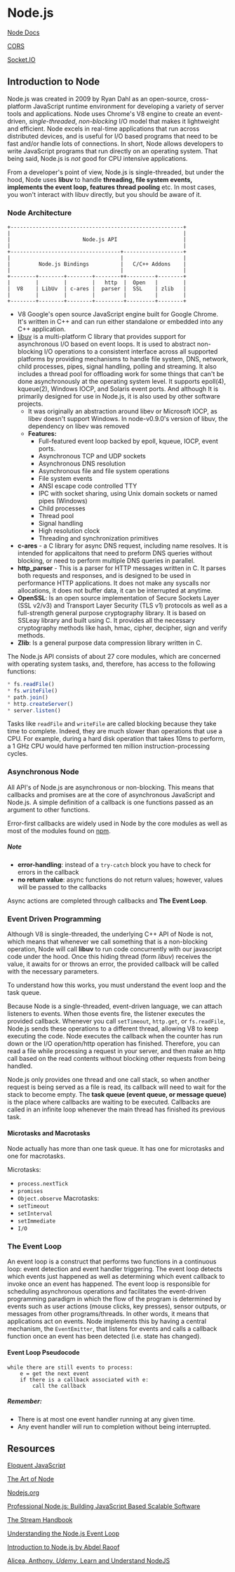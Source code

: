 # Node.js

[Node Docs](https://nodejs.org/en/)

[CORS](./node/cors.md)

[Socket.IO](./node/socketio.md)

## Introduction to Node
Node.js was created in 2009 by Ryan Dahl as an open-source, cross-platform JavaScript runtime environment for developing a variety of server tools and applications. Node uses Chrome's V8 engine to create an event-driven, _single-threaded_, _non-blocking_ I/O model that makes it lightweight and efficient. Node excels in real-time applications that run across distributed devices, and is useful for I/O based programs that need to be fast and/or handle lots of connections. In short, Node allows developers to write JavaScript programs that run directly on an operating system. That being said, Node.js is _not_ good for CPU intensive applications.

From a developer's point of view, Node.js is single-threaded, but under the hood, Node uses __libuv__ to handle __threading, file system events, implements the event loop, features thread pooling__ etc. In most cases, you won't interact with libuv directly, but you should be aware of it.

### Node Architecture
```
+-------------------------------------------------------+
|                                                       |
|                       Node.js API                     |
|                                                       |
+-----------------------------------+-------------------+
|                                   |                   |
|         Node.js Bindings          |   C/C++ Addons    |
|                                   |                   |
+--------+--------+--------+--------++---------+--------+
|        |        |        |   http  |  Open   |        |
|  V8    | LibUv  | c-ares |  parser |  SSL    | zlib   |
|        |        |        |         |         |        |
+--------+--------+--------+---------+---------+--------+
```
* V8 Google's open source JavaScript engine built for Google Chrome. It's written in C++ and can run either standalone or embedded into any C++ application.
* [libuv](http://nikhilm.github.io/uvbook/) is a multi-platform C library that provides support for asynchronous I/O based on event loops. It is used to abstract non-blocking I/O operations to a consistent interface across all supported platforms by providing mechanisms to handle file system, DNS, network, child processes, pipes, signal handling, polling and streaming. It also includes a thread pool for offloading work for some things that can't be done asynchronously at the operating system level. It supports epoll(4), kqueue(2), Windows IOCP, and Solaris event ports. And although It is primarily designed for use in Node.js, it is also used by other software projects.
  * It was originally an abstraction around libev or Microsoft IOCP, as libev doesn't support Windows. In node-v0.9.0's version of libuv, the dependency on libev was removed
  * __Features:__
    * Full-featured event loop backed by epoll, kqueue, IOCP, event ports.
    * Asynchronous TCP and UDP sockets
    * Asynchronous DNS resolution
    * Asynchronous file and file system operations
    * File system events
    * ANSI escape code controlled TTY
    * IPC with socket sharing, using Unix domain sockets or named pipes (Windows)
    * Child processes
    * Thread pool
    * Signal handling
    * High resolution clock
    * Threading and synchronization primitives
* __c-ares__ - a C library for async DNS request, including name resolves. It is intended for applicaitons that need to preform DNS queries without blocking, or need to perform multiple DNS queries in parallel.
* __http_parser__ - This is a parser for HTTP messages written in C. It parses both requests and responses, and is designed to be used in performance HTTP applications. It does not make any syscalls nor allocations, it does not buffer data, it can be interrupted at anytime.
* __OpenSSL__: Is an open source implementation of Secure Sockets Layer (SSL v2/v3) and Transport Layer Security (TLS v1) protocols as well as a full-strength general purpose cryptography library. It is based on SSLeay library and built using C. It provides all the necessary cryptography methods like hash, hmac, cipher, decipher, sign and verify methods.
* __Zlib__: Is a general purpose data compression library written in C.


The Node.js API consists of about 27 core modules, which are concerned with operating system tasks, and, therefore, has access to the following functions:

```javascript
* fs.readFile()
* fs.writeFile()
* path.join()
* http.createServer()
* server.listen()
```

Tasks like `readFile` and `writeFile` are called blocking because they take time to complete. Indeed, they are much slower than operations that use a CPU. For example, during a hard disk operation that takes 10ms to perform, a 1 GHz CPU would have performed ten million instruction-processing cycles.

### Asynchronous Node
All API's of Node.js are asynchronous or non-blocking. This means that callbacks and promises are at the core of asynchronous JavaScript and Node.js. A simple definition of a callback is one functions passed as an argument to other functions.

Error-first callbacks are widely used in Node by the core modules as well as most of the modules found on [npm](https://www.npmjs.com/).

##### Note
* __error-handling__: instead of a `try-catch` block you have to check for
errors in the callback
* __no return value__: async functions do not return values; however, values will be passed to the callbacks

Async actions are completed through callbacks and __The Event Loop__.

### Event Driven Programming
Although V8 is single-threaded, the underlying C++ API of Node is not, which means that whenever we call something that is a non-blocking operation, Node will call __libuv__ to run code concurrently with our javascript code under the hood. Once this hiding thread (form _libuv_) receives the value, it awaits for or throws an error, the provided callback will be called with the necessary parameters.

To understand how this works, you must understand the event loop and the task queue.

Because Node is a single-threaded, event-driven language, we can attach listeners to events. When those events fire, the listener executes the provided callback. Whenever you call `setTimeout`, `http.get`, or `fs.readFile`, Node.js sends these operations to a different thread, allowing V8 to keep executing the code. Node executes the callback when the counter has run down or the I/O operation/http operation has finished. Therefore, you can read a file while processing a request in your server, and then make an http call based on the read contents without blocking other requests from being handled.

Node.js only provides one thread and one call stack, so when another request is being served as a file is read, its callback will need to wait for the stack to become empty. The __task queue (event queue, or message queue)__ is the place where callbacks are waiting to be executed. Callbacks are called in an infinite loop whenever the main thread has finished its previous task.

#### Microtasks and Macrotasks
Node actually has more than one task queue. It has one for microtasks and one for macrotasks.

Microtasks:
* `process.nextTick`
* `promises`
* `Object.observe`
Macrotasks:
* `setTimeout`
* `setInterval`
* `setImmediate`
* `I/O`

### The Event Loop
An event loop is a construct that performs two functions in a continuous loop: event detection and event handler triggering. The event loop detects which events just happened as well as determining which event callback to invoke once an event has happened. The event loop is responsible for scheduling asynchronous operations and facilitates the event-driven programming paradigm in which the flow of the program is determined by events such as user actions (mouse clicks, key presses), sensor outputs, or messages from other programs/threads. In other words, it means that applications act on events. Node implements this by having a central mechanism, the `EventEmitter`, that listens for events and calls a callback function once an event has been detected (i.e. state has changed).

#### Event Loop Pseudocode
```
while there are still events to process:
    e = get the next event
    if there is a callback associated with e:
        call the callback
```

##### Remember:
* There is at most one event handler running at any given time.
* Any event handler will run to completion without being interrupted.



## Resources

[Eloquent JavaScript](http://eloquentjavascript.net/20_node.html)

[The Art of Node](https://github.com/maxogden/art-of-node)

[Nodejs.org](https://nodejs.org/en/)

[Professional Node.js: Building JavaScript Based Scalable Software](https://www.amazon.com/Professional-Node-js-Building-Javascript-Scalable/dp/1118185463/ref=sr_1_1?ie=UTF8&qid=1486686418&sr=8-1&keywords=%5BProfessional+Node.js%3A+Building+JavaScript+Based+Scalable+Software%5D%28%29)

[The Stream Handbook](https://github.com/substack/stream-handbook#introduction)

[Understanding the Node.js Event Loop](https://nodesource.com/blog/understanding-the-nodejs-event-loop/)

[Introduction to Node.js by Abdel Raoof](http://abdelraoof.com/blog/2015/10/19/introduction-to-nodejs/)

[Alicea, Anthony. _Udemy_. Learn and Understand NodeJS](https://www.udemy.com/understand-nodejs/learn/v4/overview)
